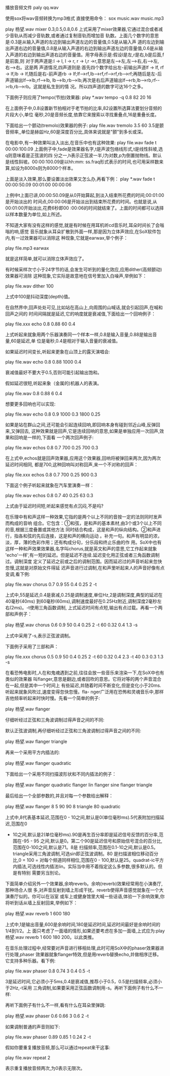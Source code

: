 
播放音频文件
paly qq.wav


使用sox将wav音频转换为mp3格式
直接使用命令：
sox music.wav music.mp3

play 杨望.wav mixer 0.3,0.5,0.8,0.6
上式采用了mixer效果器,它通过混合或者减少音轨从而减少音轨数,或者通过复制音轨而增加音
轨数。上面几个数字的意思是:0.3是从输入声道的左边到输出声道左边的音量值,0.5是从输入声
道的左边到输出声道右边的音量值,0.8是从输入声道的右边到输出声道左边的音量值,0.6是从输
入声道的右边到输出声道右边的音量值。用字母表示是:假设l是左,r是右,b是后面,f是前面,则
对于两声道是:l → l, l → r, r → l,r →r,意思是左-->左,左-->右,右-->左,右-->右。这是两
声道情况,四声道则是:首先四个数字给出左-前输出声道lf → lf, rf → lf,lb →  lf,随后是右-前声道rb  → lf;lf-->rf,lb-->rf,rf-->rf,rb-->rf;再随后是左-后声道输出lf-->lb,rf-->lb,
lb-->lb,rb-->lb;再次是右后声道输出lf-->rb,lb-->rb,rf-->rb,rb-->rb。这就是私生到的情
况。所以四声道的数字可达16个之多。

下面例子则应用了tempo(节拍)效果器:
play *.wav tempo -q 0.8 82 20  16

在上面例子中,0.8设置新节拍相对于老节拍的比率,82设置所选算法要划分音频的片段大小,单位
毫秒,20是音频长度,依靠它来搜索以寻找重叠点,16是重叠长度。

下面给出一个颤动(tremolo)效果器的例子:
play file.wav tremolo 3.5 60
3.5是颤音频率,,单位是赫兹Hz,60是深度百分比,具体来说就是"颤"到多长或深。

在电影中,有一种效果叫淡入淡出,在音乐中也有这种效果:
play file.wav fade t 00:00:100.09
上面例子中,fade是效果器名字,t是声波包络线形式,t是线性斜坡,选q则意味着是正弦波的四
分之一,h表示正弦波一半,l为对数,p为倒置抛物线。默认是线性斜坡。00:00:100.09是以hh:mm:
ss.fraq形式表示的时间,也可用采样数来算,如设为8000s则为8000个样本。

上面是淡入效果,那么要设置淡出效果又怎么办,再看下例：
play *.wav fade t 00:00:50.09 00:01:00 00:00:06

上例中t上面已讲,00:00:50.09是从0开始算起,到淡入结束所花费的时间;00:01:00是开始淡出的
时间点,00:00:06是开始淡出到结束所花费的时间。也就是说,从00:01:00开始淡出,花费6秒即00
:00:06的时间就结束了。上面的时间都可以选择以样本数量为单位,如上所述。

不知道大家有没有这样的感觉,就是有时候在用耳机听cd音乐时,耳朵时间长了会嗡嗡的响,感觉
音乐就象从耳朵扩散到外面一样,那是因为立体声效应,在SoX软件包内,有一过效果器可以消除这
种现象,它就是earwax,举个例子：

play file.mp3 earwax

就是这样简单,就可以消除立体声效应了。

有时候采样次寸小于24字节的话,会发生可听到的量化效应,应用dither(高频颤动)效果器可消除
这种现象,它实际是故意地在信号里加入白噪声,举例如下：

play file.wav dither 100

上式中100是抖动深度(depth)值。

在自然界中,回声处处可见,比如站在高山上,向周围的山喊话,就会引起回声,在喊和回声之间的
时间间隔就是延迟,它的响度就是衰减值,下面给出一个回响例子：

play file.xxx echo 0.8 0.88 60 0.4

上式听起来就象用两个乐器演奏同一个样本一样,0.8是输入音量,0.88是输出音量,60是延迟,单
位是毫秒,0.4是相对于输入音量的衰减值。

如果延迟时间变长,听起来更象在山顶上的露天演唱会:

play file.wav echo 0.8 0.88 1000 0.4

衰减值最好不要大于0.5,否则可能引起输出饱和。

假如延迟很短,听起来象（金属的)机器人的表演。

play file.wav 0.8 0.88 6 0.4

想要更多回响也可以实现:

play file.wav echo 0.8 0.9 1000 0.3 1800 0.25

如果是站在群山之间,还可能会引起连续回响,即回响本身有碰到邻近山峰,反弹回来,又弹回去,
这种效果就是回声,它是连续回响的意思,如果是单独应用一次回声,效果和回响是一样的,下面看
一个两次回声例子:

play file.wav echos 0.8 0.7 700 0.25 700 0.3

在上式中,echos就是回声效果器,应用这个效果器,回响将被弹回来两次,因为两次延迟时间相同,
都是700,这种回响叫对称回声,来一个不对称的回声：

play file.xxx echos 0.8 0.7 700 0.25 900 0.3

下面这个例子听起来就象在汽车里演奏一样：

play file.wav echos 0.8 0.7 40 0.25 63 0.3

上式由于延迟时间短,听起来感觉有点沉闷,不是吗?

在乐理中有和声这样一种效果,它指的是两个以上不同的音按一定的法则同时发声而构成的音响
组合。它包含：①和弦，是和声的基本素材,由3个或3个以上不同的音,根据三度叠置或其他方法
同时结合构成，这是和声的纵向结构。②和声进行，指各和弦的先后连接，这是和声的横向运动
。补充一句。和声有明显的浓，淡，厚，薄的色彩作用；还有构成分句，分乐段和终止乐曲的作
用。SoX中也有这样一种和声效果效果器,名字叫chorus,就是英文和声的意思,它工作起来就象
'echo'一样',有一短的延迟。但是延迟不连续.延迟变化用正弦或者三角函数调制过。调制深度
定义了延迟之前或之后的调制范围。因而延迟过的声音听起来忽快忽慢,这就是对原始文件得延
迟声音进行过调制,在和声里听起来人的声音好像有点变调,看下例:

play file.wav chorus 0.7 0.9 55 0.4 0.25 2 -t

上式中,55是延迟,0.4是衰减,0.25是调制速度,单位Hz,2是调制深度,典型的延迟在40毫秒(40ms)
到60毫秒(60ms),调制速度最好在0.25Hz附近,调制深度2毫秒左右(2ms)。-t使用三角函数调制,
上式延迟时间有点短,输出有点过载。再看一个两部和声例子：

play 杨望.wav chorus 0.6 0.9 50 0.4 0.25 2 -t 60 0.32  0.4  1.3 -s

上式中采用了-s,表示正弦波调制。

下面例子采用了三部和声：

play file.xxx chorus 0.5 0.9 50 0.4 0.25 2 -t 60 0.32 0.4 2.3 -t 40 0.3 0.3 1.3 -s

在看恐怖电影时,人在和鬼魂遇到之前,往往会放一些音乐来渲染一下,在SoX中也有类似的效果器
叫flanger,意思是翻边,或者回吹的意思。它将对等的两个声音混合在一起,但是其中一个时间上
有些延迟,并随着时间不断变化,但是变化小于20ms.听起来就象风吹过,速度变得忽快忽慢。fla-
nger广泛用在恐怖和灵魂音乐中,那样吉他频率听起来时快时慢。先看一个简单的例子:

play 杨望.wav flanger

仔细听经过正弦和三角波调制过得声音之间的不同:

默认正弦波调制,再仔细听经过正弦和三角波调制过得声音之间的不同:

play 杨望.wav flanger triangle

再来一个采用平方内插法的:

play 杨望.wav flanger quadratic

下面给出一个采用不同扫描波形状和不同内插法的例子：

play 杨望.wav flanger quadratic flanger lin flanger sine flanger triangle

最后给出一个全部参数的,并且对每一个参数给出解释：

play 杨望.wav flanger 8 5 90 90 8  triangle 80 quadratic

上式中,8代表基本延迟,范围在0 - 10之间,默认是0(单位毫秒ms).5代表附加扫描延迟,范围在0
- 10之间,默认是2(单位毫秒ms).90是再生百分率即是延迟信号反馈的百分率,范围在-95 - 95
之间,默认是0。第二个90是延迟信号和原始信号混合的百分比,范围在0-100之间,默认是71。8是
扫描频率,范围在0.1-10之间,默认是0.5。triangle采用三角波调制,可选sin即正弦波调制。80
是扫描波相位移动百分比,0 = 100 = 对每个频道同样相位,范围在0 - 100,默认是25。quadrat-ic平方内插法,可选线性内插法lin。实际当中用不着指定这么多参数,很多默认的。但是有特别
需要另当別论。

下面简单介绍另外一个效果器,余响reverb。余响(reverb)效果经常用在小演奏厅,那种场合人很
多,对声音反射到墙上形成干扰。reverb使得声音感觉就象在一个大演奏厅似的。你可以在浴室
或车上或健身馆里大喊一些话语,体验一下余响效果,你将听到话从墙上反射回来,举例如下：

play 杨望.wav reverb 1 600 180

上式中,1是输出音量,600是余响时间,180是延迟时间,延迟时间最好是余响时间的1/4到1/2。上
面只考虑了一面墙的情形,如果还要考虑在多加一面墙,上式应为:play 杨望.wav reverb 1 600 
180 200。以此类推。

在音乐处理过程中,经常要对声音进行移相处理,此时可用SoX中的phaser效果器进行处理,phaser
效果器就象flanger特效,但是用reverb替换echo,并做相序迁移。它支持多种乐器。看下例:

play file.wav phaser 0.8 0.74 3 0.4 0.5 -t

3是延迟时间,它必须小于5ms,0.4是衰减值,推荐小于0.5，0.5是扫描频率,必须小于2Hz,-t采用
三角调制,如果要采用正弦函数调制用-s。再听下面例子有什么不一样:

再听下面例子有什么不一样,看有什么在耳朵里弹跳:

play 杨望.wav phaser 0.6 0.66 3 0.6 2 -t

如果调制普通的声音则如下:

play file.wav phaser 0.89 0.85 1 0.24 2 -t

假如你要重复播放音频,那么可以通过repeat来干这事:

play file.wav repeat 2

表示重复播放音频两次,为0表示无限次。